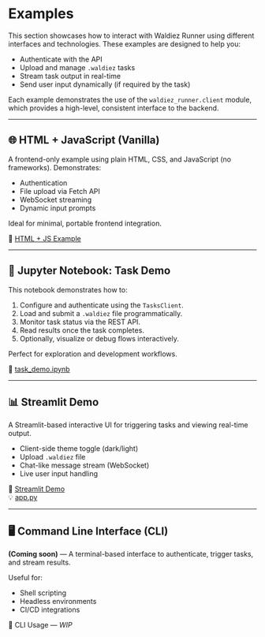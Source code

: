 # Examples

This section showcases how to interact with Waldiez Runner using different interfaces and technologies. These examples are designed to help you:

- Authenticate with the API
- Upload and manage `.waldiez` tasks
- Stream task output in real-time
- Send user input dynamically (if required by the task)

Each example demonstrates the use of the `waldiez_runner.client` module, which provides a high-level, consistent interface to the backend.

---

## 🌐 HTML + JavaScript (Vanilla)

A frontend-only example using plain HTML, CSS, and JavaScript (no frameworks). Demonstrates:

- Authentication
- File upload via Fetch API
- WebSocket streaming
- Dynamic input prompts

Ideal for minimal, portable frontend integration.

🔗 [HTML + JS Example](./html.md)

---

## 🧪 Jupyter Notebook: Task Demo

This notebook demonstrates how to:

1. Configure and authenticate using the `TasksClient`.
2. Load and submit a `.waldiez` file programmatically.
3. Monitor task status via the REST API.
4. Read results once the task completes.
5. Optionally, visualize or debug flows interactively.

Perfect for exploration and development workflows.

📄 [task_demo.ipynb](./task_demo.ipynb)

---

## 📊 Streamlit Demo

A Streamlit-based interactive UI for triggering tasks and viewing real-time output.

- Client-side theme toggle (dark/light)
- Upload `.waldiez` file
- Chat-like message stream (WebSocket)
- Live user input handling

📄 [Streamlit Demo](./streamlit.md)  
💡 [app.py](./app.py)

---

## 🖥️ Command Line Interface (CLI)

**(Coming soon)** — A terminal-based interface to authenticate, trigger tasks, and stream results.

Useful for:

- Shell scripting
- Headless environments
- CI/CD integrations

📄 CLI Usage — _WIP_
